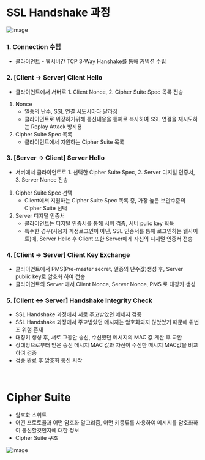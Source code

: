 # **SSL Handshake 과정**

![image](https://user-images.githubusercontent.com/48702893/91661666-7a311180-eb18-11ea-9f6d-5ce9a08e2166.png)

### 1. Connection 수립
- 클라이언트 - 웹서버간 TCP 3-Way Hanshake를 통해 커넥션 수립

### 2. [Client -> Server] Client Hello
- 클라이언트에서 서버로 1. Client Nonce, 2. Cipher Suite Spec 목록 전송
1. Nonce
   - 일종의 난수, SSL 연결 시도시마다 달라짐
   - 클라이언트로 위장하기위해 통신내용을 통째로 복사하여 SSL 연결을 재시도하는 Replay Attack 방지용
2. Cipher Suite Spec 목록
   - 클라이언트에서 지원하는 Cipher Suite 목록

### 3. [Server -> Client] Server Hello
- 서버에서 클라이언트로 1. 선택한 Cipher Suite Spec, 2. Server 디지털 인증서, 3. Server Nonce 전송
1. Cipher Suite Spec 선택
   - Client에서 지원하는 Cipher Suite Spec 목록 중, 가장 높은 보안수준의 Cipher Suite 선택
2. Server 디지털 인증서
   - 클라이언트는 디지털 인증서를 통해 서버 검증, 서버 pulic key 획득
   - 특수한 경우(사용자 계정로그인이 아닌, SSL 인증서를 통해 로그인하는 웹사이트)에, Server Hello 후 Client 또한 Server에게 자신의 디지털 인증서 전송

### 4. [Client -> Server] Client Key Exchange
- 클라이언트에서 PMS(Pre-master secret, 일종의 난수값)생성 후, Server public key로 암호화 하여 전송
- 클라이언트와 Server 에서 Client Nonce, Server Nonce, PMS 로 대칭키 생성

### 5. [Client <-> Server] Handshake Integrity Check
- SSL Handshake 과정에서 서로 주고받았던 메세지 검증
- SSL Handshake 과정에서 주고받았던 메시지는 암호화되지 않았었기 때문에 위변조 위험 존재
- 대칭키 생성 후, 서로 그동안 송신, 수신했던 메시지의 MAC 값 계산 후 교환
- 상대방으로부터 받은 송신 메시지 MAC 값과 자신이 수신한 메시지 MAC값을 비교하여 검증
- 검증 완료 후 암호화 통신 시작  

<br>

# Cipher Suite

-   암호화 스위트
-   어떤 프로토콜과 어떤 암호화 알고리즘, 어떤 키종류를 사용하여 메시지를 암호화하여 통신할것인지에 대한 정보
-   Cipher Suite 구조 

![image](https://user-images.githubusercontent.com/48702893/91661670-7dc49880-eb18-11ea-86db-0643db0e7e3b.png)